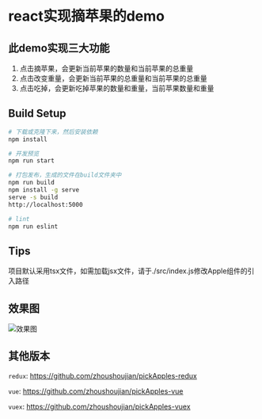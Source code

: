 # react实现摘苹果的demo

## 此demo实现三大功能
1. 点击摘苹果，会更新当前苹果的数量和当前苹果的总重量  
2. 点击改变重量，会更新当前苹果的总重量和当前苹果的总重量  
3. 点击吃掉，会更新吃掉苹果的数量和重量，当前苹果数量和重量  

## Build Setup

``` bash
# 下载或克隆下来，然后安装依赖
npm install

# 开发预览
npm run start

# 打包发布，生成的文件在build文件夹中
npm run build  
npm install -g serve  
serve -s build  
http://localhost:5000  

# lint
npm run eslint  
```

## Tips
项目默认采用tsx文件，如需加载jsx文件，请于./src/index.js修改Apple组件的引入路径

## 效果图
![效果图](https://github.com/zhoushoujian/pickApples-react/blob/master/view.png)

## 其他版本
```redux```: https://github.com/zhoushoujian/pickApples-redux  

```vue```: https://github.com/zhoushoujian/pickApples-vue  

```vuex```: https://github.com/zhoushoujian/pickApples-vuex  
